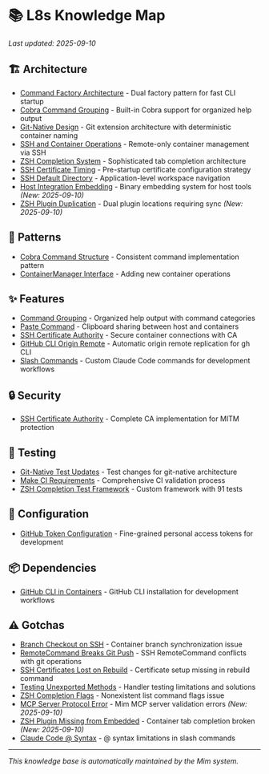 # 📚 L8s Knowledge Map

*Last updated: 2025-09-10*

## 🏗️ Architecture

- [Command Factory Architecture](architecture/command_factory.md) - Dual factory pattern for fast CLI startup
- [Cobra Command Grouping](architecture/cobra_command_grouping.md) - Built-in Cobra support for organized help output
- [Git-Native Design](architecture/git_native_design.md) - Git extension architecture with deterministic container naming
- [SSH and Container Operations](architecture/ssh_container_operations.md) - Remote-only container management via SSH
- [ZSH Completion System](architecture/zsh_completion.md) - Sophisticated tab completion architecture
- [SSH Certificate Timing](architecture/ssh_certificate_timing.md) - Pre-startup certificate configuration strategy
- [SSH Default Directory](architecture/ssh_default_directory.md) - Application-level workspace navigation
- [Host Integration Embedding](architecture/host_integration_embedding.md) - Binary embedding system for host tools *(New: 2025-09-10)*
- [ZSH Plugin Duplication](architecture/zsh_plugin_duplication.md) - Dual plugin locations requiring sync *(New: 2025-09-10)*

## 📐 Patterns

- [Cobra Command Structure](patterns/cobra_command_structure.md) - Consistent command implementation pattern
- [ContainerManager Interface](patterns/container_manager_interface.md) - Adding new container operations

## ✨ Features

- [Command Grouping](features/command_grouping.md) - Organized help output with command categories
- [Paste Command](features/paste_command.md) - Clipboard sharing between host and containers
- [SSH Certificate Authority](features/ssh_certificate_authority.md) - Secure container connections with CA
- [GitHub CLI Origin Remote](features/github_cli_origin_remote.md) - Automatic origin remote replication for gh CLI
- [Slash Commands](features/slash_commands.md) - Custom Claude Code commands for development workflows

## 🔒 Security

- [SSH Certificate Authority](security/ssh_certificate_authority.md) - Complete CA implementation for MITM protection

## 🧪 Testing

- [Git-Native Test Updates](testing/git_native_test_updates.md) - Test changes for git-native architecture
- [Make CI Requirements](testing/make_ci_requirements.md) - Comprehensive CI validation process
- [ZSH Completion Test Framework](testing/zsh_completion_framework.md) - Custom framework with 91 tests

## 🔧 Configuration

- [GitHub Token Configuration](config/github_token.md) - Fine-grained personal access tokens for development

## 📦 Dependencies

- [GitHub CLI in Containers](dependencies/github_cli.md) - GitHub CLI installation for development workflows

## ⚠️ Gotchas

- [Branch Checkout on SSH](gotchas/branch_checkout_on_ssh.md) - Container branch synchronization issue
- [RemoteCommand Breaks Git Push](gotchas/remote_command_breaks_git.md) - SSH RemoteCommand conflicts with git operations
- [SSH Certificates Lost on Rebuild](gotchas/ssh_certificates_rebuild.md) - Certificate setup missing in rebuild command
- [Testing Unexported Methods](gotchas/testing_unexported_methods.md) - Handler testing limitations and solutions
- [ZSH Completion Flags](gotchas/zsh_completion_flags.md) - Nonexistent list command flags issue
- [MCP Server Protocol Error](gotchas/mcp_server_protocol_error.md) - Mim MCP server validation errors *(New: 2025-09-10)*
- [ZSH Plugin Missing from Embedded](gotchas/zsh_plugin_missing_from_embedded.md) - Container tab completion broken *(New: 2025-09-10)*
- [Claude Code @ Syntax](gotchas/claude_code_at_syntax.md) - @ syntax limitations in slash commands

---

*This knowledge base is automatically maintained by the Mim system.*